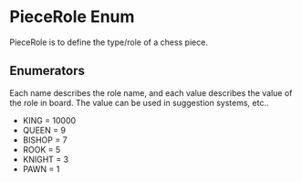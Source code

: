 # PieceRole Enum

PieceRole is to define the type/role of a chess piece.

## Enumerators

Each name describes the role name, and each value describes the value of the role in board. The value can be used in suggestion systems, etc.. 

*   KING   = 10000
*   QUEEN  = 9
*   BISHOP = 7
*   ROOK   = 5
*   KNIGHT = 3
*   PAWN   = 1

